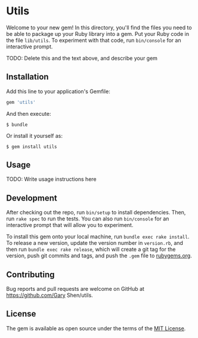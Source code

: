 # Utils

Welcome to your new gem! In this directory, you'll find the files you need to be able to package up your Ruby library into a gem. Put your Ruby code in the file `lib/utils`. To experiment with that code, run `bin/console` for an interactive prompt.

TODO: Delete this and the text above, and describe your gem

## Installation

Add this line to your application's Gemfile:

```ruby
gem 'utils'
```

And then execute:

    $ bundle

Or install it yourself as:

    $ gem install utils

## Usage

TODO: Write usage instructions here

## Development

After checking out the repo, run `bin/setup` to install dependencies. Then, run `rake spec` to run the tests. You can also run `bin/console` for an interactive prompt that will allow you to experiment.

To install this gem onto your local machine, run `bundle exec rake install`. To release a new version, update the version number in `version.rb`, and then run `bundle exec rake release`, which will create a git tag for the version, push git commits and tags, and push the `.gem` file to [rubygems.org](https://rubygems.org).

## Contributing

Bug reports and pull requests are welcome on GitHub at https://github.com/Gary Shen/utils.


## License

The gem is available as open source under the terms of the [MIT License](http://opensource.org/licenses/MIT).

